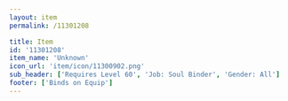 ```yaml
---
layout: item
permalink: /11301208

title: Item
id: '11301208'
item_name: 'Unknown'
icon_url: 'item/icon/11300902.png'
sub_header: ['Requires Level 60', 'Job: Soul Binder', 'Gender: All']
footer: ['Binds on Equip']
---
```

